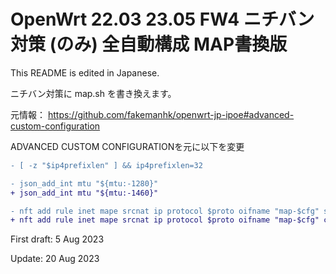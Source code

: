 # OpenWrt 22.03 23.05 FW4 ニチバン対策 (のみ) 全自動構成 MAP書換版
This README is edited in Japanese.

ニチバン対策に map.sh を書き換えます。

元情報：
https://github.com/fakemanhk/openwrt-jp-ipoe#advanced-custom-configuration

ADVANCED CUSTOM CONFIGURATIONを元に以下を変更

```diff
- [ -z "$ip4prefixlen" ] && ip4prefixlen=32

- json_add_int mtu "${mtu:-1280}"
+ json_add_int mtu "${mtu:-1460}"

- nft add rule inet mape srcnat ip protocol $proto oifname "map-$cfg" snat ip to $(eval "echo \$RULE_${k}_IPV4ADDR") : numgen inc mod $portcount map { $allports }
+ nft add rule inet mape srcnat ip protocol $proto oifname "map-$cfg" counter packets 0 bytes 0 snat ip to $(eval "echo \$RULE_${k}_IPV4ADDR") : numgen inc mod $portcount map { $allports }
```

First draft: 5 Aug 2023

Update: 20 Aug 2023
